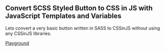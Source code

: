 ## Convert SCSS Styled Button to CSS in JS with JavaScript Templates and Variables

Lets convert a very basic button written in SASS to CSSinJS without using any CSSinJS libraries.

[Playground](https://codesandbox.io/s/github/cssinjs/egghead/tree/master/from-sass-to-cssinjs/templates-and-variables)
